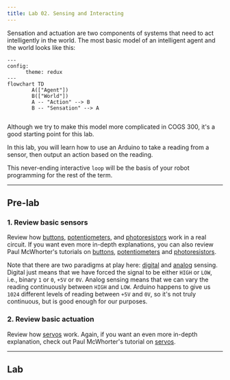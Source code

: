```yaml
---
title: Lab 02. Sensing and Interacting
---
```


Sensation and actuation are two components of systems that need to act intelligently in the world. The most basic model of an intelligent agent and the world looks like this:

```mermaid
---
config:
      theme: redux
---
flowchart TD
        A(["Agent"])
        B(["World"])
        A -- "Action" --> B
        B -- "Sensation" --> A
        

```
Although we try to make this model more complicated in COGS 300, it's a good starting point for this lab.

In this lab, you will learn how to use an Arduino to take a reading from a sensor, then output an action based on the reading. 

This never-ending interactive `loop` will be the basis of your robot programming for the rest of the term.

---
## Pre-lab

### 1. Review basic sensors

Review how [buttons](https://www.arduino.cc/en/Tutorial/Button), [potentiometers](https://docs.arduino.cc/learn/electronics/potentiometer-basics/), and [photoresistors](https://docs.arduino.cc/built-in-examples/analog/AnalogInput/) work in a real circuit. If you want even more in-depth explanations, you can also review Paul McWhorter's tutorials on [buttons](https://www.youtube.com/watch?v=Rg9WvA8ovik), [potentiometers](https://www.youtube.com/watch?v=PXf51k0alGU) and [photoresistors](https://www.youtube.com/watch?v=AEJ-j7EDyZ4).

Note that there are two paradigms at play here: [digital](https://docs.arduino.cc/language-reference/en/functions/digital-io/digitalread/) and [analog](https://www.arduino.cc/reference/tr/language/functions/analog-io/analogread/) sensing. Digital just means that we have forced the signal to be either `HIGH` or `LOW`, i.e., binary `1` or `0`, `+5V` or `0V`. Analog sensing means that we can vary the reading continuously between `HIGH` and `LOW`. Arduino happens to give us `1024` different levels of reading between `+5V` and `0V`, so it's not truly continuous, but is good enough for our purposes.

### 2. Review basic actuation

Review how [servos](https://docs.arduino.cc/tutorials/generic/basic-servo-control/) work.  Again, if you want an even more in-depth explanation, check out Paul McWhorter's tutorial on [servos](https://www.youtube.com/watch?v=mDyQkTIzDsc).

---
## Lab
